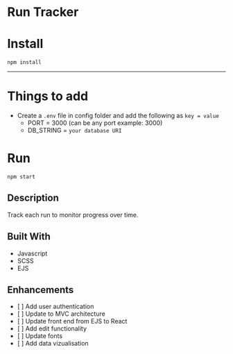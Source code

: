 # Run Tracker

# Install

`npm install`

---

# Things to add

- Create a `.env` file in config folder and add the following as `key = value`
  - PORT = 3000 (can be any port example: 3000)
  - DB_STRING = `your database URI`

# Run

`npm start`

## Description
Track each run to monitor progress over time. 

## Built With
<ul>
     <li>Javascript</li>
    <li>SCSS</li>
    <li>EJS</li>
</ul>

  
## Enhancements
<ul>
    <li>[ ] Add user authentication</li>
    <li>[ ] Update to MVC architecture</li>
    <li>[ ] Update front end from EJS to React</li>
    <li>[ ] Add edit functionality</li>
    <li>[ ] Update fonts</li>
    <li>[ ] Add data vizualisation</li>
</ul>


